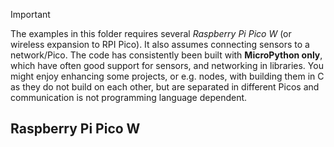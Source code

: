 
> [!IMPORTANT]  
> The examples in this folder requires several *Raspberry Pi Pico W* (or wireless expansion to RPI Pico). It also assumes connecting sensors to a network/Pico. The code has consistently been built with __MicroPython only__, which have often good support for sensors, and networking in libraries. You might enjoy enhancing some projects, or e.g. nodes, with building them in C as they do not build on each other, but are separated in different Picos and communication is not programming language dependent.


## Raspberry Pi Pico W

